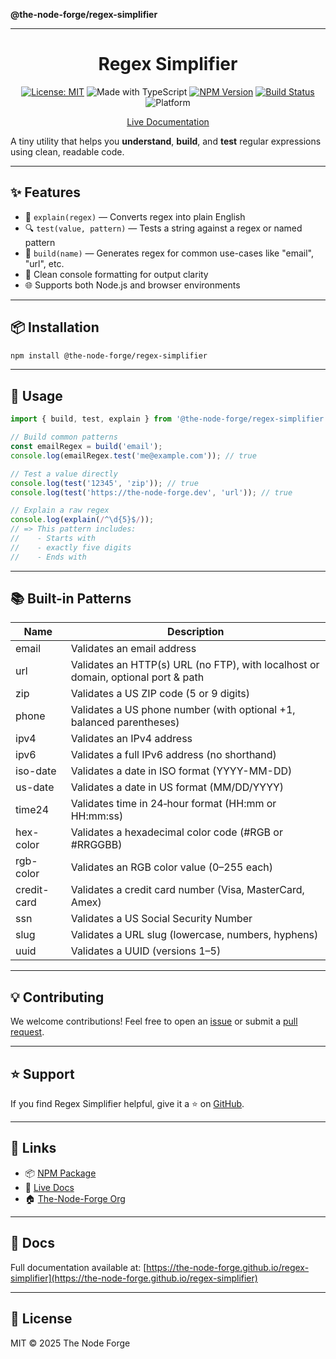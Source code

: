 **@the-node-forge/regex-simplifier**

---

<div align="center">

# Regex Simplifier

[![License: MIT](https://img.shields.io/badge/License-MIT-yellow.svg)](https://opensource.org/licenses/MIT)
![Made with TypeScript](https://img.shields.io/badge/Made%20with-TypeScript-007acc)
[![NPM Version](https://img.shields.io/npm/v/@the-node-forge/regex-simplifier)](https://www.npmjs.com/package/@the-node-forge/regex-simplifier)
[![Build Status](https://img.shields.io/github/actions/workflow/status/the-node-forge/regex-simplifier/ci.yaml?branch=main)](https://github.com/The-Node-Forge/regex-simplifier/actions)
![Platform](https://img.shields.io/badge/platform-node%20%7C%20browser-brightgreen)

[Live Documentation](https://the-node-forge.github.io/regex-simplifier/)

</div>

A tiny utility that helps you **understand**, **build**, and **test** regular
expressions using clean, readable code.

---

## ✨ Features

- 🧠 `explain(regex)` — Converts regex into plain English
- 🔍 `test(value, pattern)` — Tests a string against a regex or named pattern
- 🧱 `build(name)` — Generates regex for common use-cases like "email", "url", etc.
- 💬 Clean console formatting for output clarity
- 🌐 Supports both Node.js and browser environments

---

## 📦 Installation

```bash
npm install @the-node-forge/regex-simplifier
```

---

## 🚀 Usage

```ts
import { build, test, explain } from '@the-node-forge/regex-simplifier';

// Build common patterns
const emailRegex = build('email');
console.log(emailRegex.test('me@example.com')); // true

// Test a value directly
console.log(test('12345', 'zip')); // true
console.log(test('https://the-node-forge.dev', 'url')); // true

// Explain a raw regex
console.log(explain(/^\d{5}$/));
// => This pattern includes:
//    - Starts with
//    - exactly five digits
//    - Ends with
```

---

## 📚 Built-in Patterns

| Name        | Description                                                                       |
| ----------- | --------------------------------------------------------------------------------- |
| email       | Validates an email address                                                        |
| url         | Validates an HTTP(s) URL (no FTP), with localhost or domain, optional port & path |
| zip         | Validates a US ZIP code (5 or 9 digits)                                           |
| phone       | Validates a US phone number (with optional +1, balanced parentheses)              |
| ipv4        | Validates an IPv4 address                                                         |
| ipv6        | Validates a full IPv6 address (no shorthand)                                      |
| iso-date    | Validates a date in ISO format (YYYY-MM-DD)                                       |
| us-date     | Validates a date in US format (MM/DD/YYYY)                                        |
| time24      | Validates time in 24‑hour format (HH:mm or HH:mm:ss)                              |
| hex-color   | Validates a hexadecimal color code (#RGB or #RRGGBB)                              |
| rgb-color   | Validates an RGB color value (0–255 each)                                         |
| credit-card | Validates a credit card number (Visa, MasterCard, Amex)                           |
| ssn         | Validates a US Social Security Number                                             |
| slug        | Validates a URL slug (lowercase, numbers, hyphens)                                |
| uuid        | Validates a UUID (versions 1–5)                                                   |

---

## 💡 Contributing

We welcome contributions! Feel free to open an
[issue](https://github.com/The-Node-Forge/regex-simplifier/issues) or submit a
[pull request](https://github.com/The-Node-Forge/regex-simplifier/pulls).

---

## ⭐ Support

If you find Regex Simplifier helpful, give it a ⭐ on
[GitHub](https://github.com/The-Node-Forge/regex-simplifier).

---

## 🔗 Links

- 📦 [NPM Package](https://www.npmjs.com/package/@the-node-forge/regex-simplifier)
- 📖 [Live Docs](https://the-node-forge.github.io/regex-simplifier/)
- 🏠 [The-Node-Forge Org](https://github.com/The-Node-Forge)

---

## 📖 Docs

Full documentation available at:
[https://the-node-forge.github.io/regex-simplifier](https://the-node-forge.github.io/regex-simplifier)

---

## 📝 License

MIT © 2025 The Node Forge
